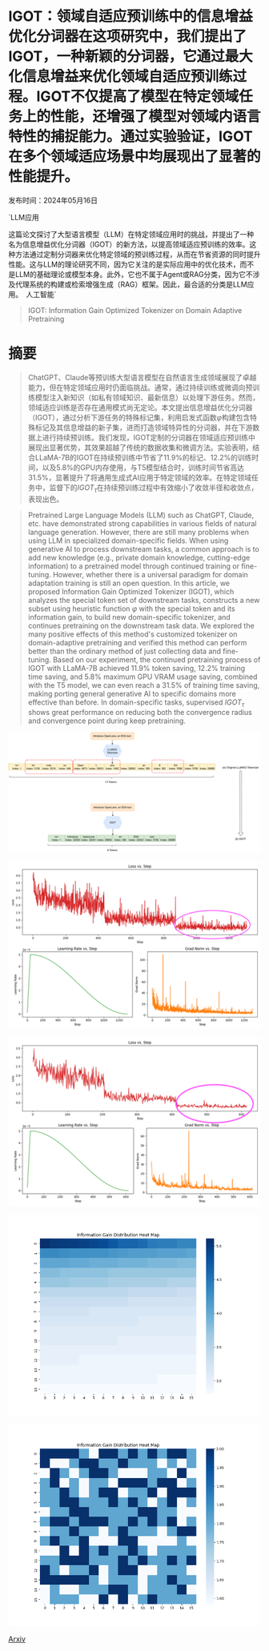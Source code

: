 # IGOT：领域自适应预训练中的信息增益优化分词器在这项研究中，我们提出了IGOT，一种新颖的分词器，它通过最大化信息增益来优化领域自适应预训练过程。IGOT不仅提高了模型在特定领域任务上的性能，还增强了模型对领域内语言特性的捕捉能力。通过实验验证，IGOT在多个领域适应场景中均展现出了显著的性能提升。

发布时间：2024年05月16日

`LLM应用

这篇论文探讨了大型语言模型（LLM）在特定领域应用时的挑战，并提出了一种名为信息增益优化分词器（IGOT）的新方法，以提高领域适应预训练的效率。这种方法通过定制分词器来优化特定领域的预训练过程，从而在节省资源的同时提升性能。这与LLM的理论研究不同，因为它关注的是实际应用中的优化技术，而不是LLM的基础理论或模型本身。此外，它也不属于Agent或RAG分类，因为它不涉及代理系统的构建或检索增强生成（RAG）框架。因此，最合适的分类是LLM应用。` `人工智能`

> IGOT: Information Gain Optimized Tokenizer on Domain Adaptive Pretraining

# 摘要

> ChatGPT、Claude等预训练大型语言模型在自然语言生成领域展现了卓越能力，但在特定领域应用时仍面临挑战。通常，通过持续训练或微调向预训练模型注入新知识（如私有领域知识、最新信息）以处理下游任务。然而，领域适应训练是否存在通用模式尚无定论。本文提出信息增益优化分词器（IGOT），通过分析下游任务的特殊标记集，利用启发式函数$φ$构建包含特殊标记及其信息增益的新子集，进而打造领域特异性的分词器，并在下游数据上进行持续预训练。我们发现，IGOT定制的分词器在领域适应预训练中展现出显著优势，其效果超越了传统的数据收集和微调方法。实验表明，结合LLaMA-7B的IGOT在持续预训练中节省了11.9%的标记、12.2%的训练时间，以及5.8%的GPU内存使用，与T5模型结合时，训练时间节省高达31.5%，显著提升了将通用生成式AI应用于特定领域的效率。在特定领域任务中，监督下的$IGOT_τ$在持续预训练过程中有效缩小了收敛半径和收敛点，表现出色。

> Pretrained Large Language Models (LLM) such as ChatGPT, Claude, etc. have demonstrated strong capabilities in various fields of natural language generation. However, there are still many problems when using LLM in specialized domain-specific fields. When using generative AI to process downstream tasks, a common approach is to add new knowledge (e.g., private domain knowledge, cutting-edge information) to a pretrained model through continued training or fine-tuning. However, whether there is a universal paradigm for domain adaptation training is still an open question. In this article, we proposed Information Gain Optimized Tokenizer (IGOT), which analyzes the special token set of downstream tasks, constructs a new subset using heuristic function $φ$ with the special token and its information gain, to build new domain-specific tokenizer, and continues pretraining on the downstream task data. We explored the many positive effects of this method's customized tokenizer on domain-adaptive pretraining and verified this method can perform better than the ordinary method of just collecting data and fine-tuning. Based on our experiment, the continued pretraining process of IGOT with LLaMA-7B achieved 11.9\% token saving, 12.2\% training time saving, and 5.8\% maximum GPU VRAM usage saving, combined with the T5 model, we can even reach a 31.5\% of training time saving, making porting general generative AI to specific domains more effective than before. In domain-specific tasks, supervised $IGOT_τ$ shows great performance on reducing both the convergence radius and convergence point during keep pretraining.

![IGOT：领域自适应预训练中的信息增益优化分词器在这项研究中，我们提出了IGOT，一种新颖的分词器，它通过最大化信息增益来优化领域自适应预训练过程。IGOT不仅提高了模型在特定领域任务上的性能，还增强了模型对领域内语言特性的捕捉能力。通过实验验证，IGOT在多个领域适应场景中均展现出了显著的性能提升。](../../../paper_images/2405.09857/x1.png)

![IGOT：领域自适应预训练中的信息增益优化分词器在这项研究中，我们提出了IGOT，一种新颖的分词器，它通过最大化信息增益来优化领域自适应预训练过程。IGOT不仅提高了模型在特定领域任务上的性能，还增强了模型对领域内语言特性的捕捉能力。通过实验验证，IGOT在多个领域适应场景中均展现出了显著的性能提升。](../../../paper_images/2405.09857/original-tokenizer-new.png)

![IGOT：领域自适应预训练中的信息增益优化分词器在这项研究中，我们提出了IGOT，一种新颖的分词器，它通过最大化信息增益来优化领域自适应预训练过程。IGOT不仅提高了模型在特定领域任务上的性能，还增强了模型对领域内语言特性的捕捉能力。通过实验验证，IGOT在多个领域适应场景中均展现出了显著的性能提升。](../../../paper_images/2405.09857/IGOT.png)

![IGOT：领域自适应预训练中的信息增益优化分词器在这项研究中，我们提出了IGOT，一种新颖的分词器，它通过最大化信息增益来优化领域自适应预训练过程。IGOT不仅提高了模型在特定领域任务上的性能，还增强了模型对领域内语言特性的捕捉能力。通过实验验证，IGOT在多个领域适应场景中均展现出了显著的性能提升。](../../../paper_images/2405.09857/word.png)

![IGOT：领域自适应预训练中的信息增益优化分词器在这项研究中，我们提出了IGOT，一种新颖的分词器，它通过最大化信息增益来优化领域自适应预训练过程。IGOT不仅提高了模型在特定领域任务上的性能，还增强了模型对领域内语言特性的捕捉能力。通过实验验证，IGOT在多个领域适应场景中均展现出了显著的性能提升。](../../../paper_images/2405.09857/word_t.png)

[Arxiv](https://arxiv.org/abs/2405.09857)